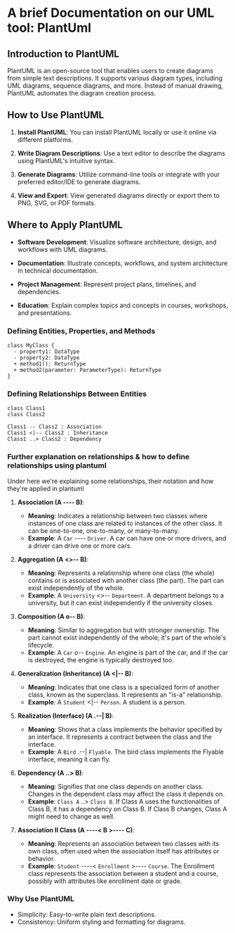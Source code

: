 
# A brief Documentation on our UML tool: PlantUml

## Introduction to PlantUML

PlantUML is an open-source tool that enables users to create diagrams from simple text descriptions. It supports various diagram types, including UML diagrams, sequence diagrams, and more. Instead of manual drawing, PlantUML automates the diagram creation process.

## How to Use PlantUML

1. **Install PlantUML**: You can install PlantUML locally or use it online via different platforms.

2. **Write Diagram Descriptions**: Use a text editor to describe the diagrams using PlantUML's intuitive syntax.

3. **Generate Diagrams**: Utilize command-line tools or integrate with your preferred editor/IDE to generate diagrams.

4. **View and Export**: View generated diagrams directly or export them to PNG, SVG, or PDF formats.

## Where to Apply PlantUML

- **Software Development**: Visualize software architecture, design, and workflows with UML diagrams.
  
- **Documentation**: Illustrate concepts, workflows, and system architecture in technical documentation.
  
- **Project Management**: Represent project plans, timelines, and dependencies.
  
- **Education**: Explain complex topics and concepts in courses, workshops, and presentations.

### Defining Entities, Properties, and Methods

```plantuml
class MyClass {
  - property1: DataType
  - property2: DataType
  + method1(): ReturnType
  + method2(parameter: ParameterType): ReturnType
}
```
### Defining Relationships Between Entities
```
class Class1
class Class2

Class1 -- Class2 : Association
Class1 <|-- Class2 : Inheritance
Class1 ..> Class2 : Dependency
```
### Further explanation on relationships & how to define relationships using plantuml
Under here we're explaining some relationships, their notation and how they're applied in plantuml

1. **Association (A ---- B)**:
   - **Meaning**: Indicates a relationship between two classes where instances of one class are related to instances of the other class. It can be one-to-one, one-to-many, or many-to-many.
   - **Example**: A `Car` ---- `Driver`. A car can have one or more drivers, and a driver can drive one or more cars.

2. **Aggregation (A <>-- B)**:
   - **Meaning**: Represents a relationship where one class (the whole) contains or is associated with another class (the part). The part can exist independently of the whole.
   - **Example**: A `University` <>-- `Department`. A department belongs to a university, but it can exist independently if the university closes.

3. **Composition (A o-- B)**:
   - **Meaning**: Similar to aggregation but with stronger ownership. The part cannot exist independently of the whole; it's part of the whole's lifecycle.
   - **Example**: A `Car` o-- `Engine`. An engine is part of the car, and if the car is destroyed, the engine is typically destroyed too.

4. **Generalization (Inheritance) (A <|-- B)**:
   - **Meaning**: Indicates that one class is a specialized form of another class, known as the superclass. It represents an "is-a" relationship.
   - **Example**: A `Student` <|-- `Person`. A student is a person.

5. **Realization (Interface) (A .--| B)**:
   - **Meaning**: Shows that a class implements the behavior specified by an interface. It represents a contract between the class and the interface.
   - **Example**: A `Bird` .--| `Flyable`. The bird class implements the Flyable interface, meaning it can fly.
  
6. **Dependency (A ..> B)**:
   - **Meaning**: Signifies that one class depends on another class. Changes in the dependent class may affect the class it depends on.
   - **Example**: `Class A` ..> `Class B`. If Class A uses the functionalities of Class B, it has a dependency on Class B. If Class B changes, Class A might need to change as well.

7. **Association II Class (A ----< B >---- C)**:
   - **Meaning**: Represents an association between two classes with its own class, often used when the association itself has attributes or behavior.
   - **Example**: `Student` ----< `Enrollment` >---- `Course`. The Enrollment class represents the association between a student and a course, possibly with attributes like enrollment date or grade.

### Why Use PlantUML
- Simplicity: Easy-to-write plain text descriptions.
- Consistency: Uniform styling and formatting for diagrams.

